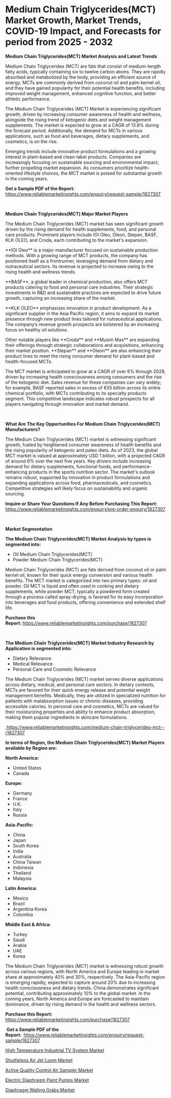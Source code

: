 <p><h1>Medium Chain Triglycerides(MCT) Market Growth, Market Trends, COVID-19 Impact, and Forecasts for period from 2025 - 2032</h1></p><p><strong>Medium Chain Triglycerides(MCT) Market Analysis and Latest Trends</strong></p>
<p><p>Medium Chain Triglycerides (MCT) are fats that consist of medium-length fatty acids, typically containing six to twelve carbon atoms. They are rapidly absorbed and metabolized by the body, providing an efficient source of energy. MCTs are commonly derived from coconut oil and palm kernel oil, and they have gained popularity for their potential health benefits, including improved weight management, enhanced cognitive function, and better athletic performance.</p><p>The Medium Chain Triglycerides (MCT) Market is experiencing significant growth, driven by increasing consumer awareness of health and wellness, alongside the rising trend of ketogenic diets and weight management supplements. The market is expected to grow at a CAGR of 13.8% during the forecast period. Additionally, the demand for MCTs in various applications, such as food and beverages, dietary supplements, and cosmetics, is on the rise. </p><p>Emerging trends include innovative product formulations and a growing interest in plant-based and clean-label products. Companies are increasingly focusing on sustainable sourcing and environmental impact, further propelling market expansion. As consumers prioritize health-oriented lifestyle choices, the MCT market is poised for substantial growth in the coming years.</p></p>
<p><strong>Get a Sample PDF of the Report:&nbsp;</strong> <a href="https://www.reliablemarketinsights.com/enquiry/request-sample/1827307?utm_campaign=2197&utm_medium=2&utm_source=Github&utm_content=ia&utm_term=28022025&utm_id=medium-chain-triglyceridesmct">https://www.reliablemarketinsights.com/enquiry/request-sample/1827307</a></p>
<p>&nbsp;</p>
<p><strong>Medium Chain Triglycerides(MCT) Major Market Players</strong></p>
<p><p>The Medium Chain Triglycerides (MCT) market has seen significant growth driven by the rising demand for health supplements, food, and personal care products. Prominent players include IOI Oleo, Oleon, Stepan, BASF, KLK OLEO, and Croda, each contributing to the market's expansion.</p><p>**IOI Oleo** is a major manufacturer focused on sustainable production methods. With a growing range of MCT products, the company has positioned itself as a frontrunner, leveraging demand from dietary and nutraceutical sectors. Its revenue is projected to increase owing to the rising health and wellness trends.</p><p>**BASF**, a global leader in chemical production, also offers MCT products catering to food and personal care industries. Their strategic investments in R&D and sustainable practices are expected to drive future growth, capturing an increasing share of the market.</p><p>**KLK OLEO** emphasizes innovation in product development. As a significant supplier in the Asia Pacific region, it aims to expand its market presence through new product lines tailored for nutraceutical applications. The company’s revenue growth prospects are bolstered by an increasing focus on healthy oil solutions.</p><p>Other notable players like **Croda** and **Musim Mas** are expanding their offerings through strategic collaborations and acquisitions, enhancing their market position. **Stepan** and **Oleon** are also enhancing their product lines to meet the rising consumer demand for plant-based and health-focused MCTs.</p><p>The MCT market is anticipated to grow at a CAGR of over 6% through 2028, driven by increasing health consciousness among consumers and the rise of the ketogenic diet. Sales revenue for these companies can vary widely; for example, BASF reported sales in excess of €55 billion across its entire chemical portfolio, with MCTs contributing to its specialty products segment. This competitive landscape indicates robust prospects for all players navigating through innovation and market demand.</p></p>
<p>&nbsp;</p>
<p><strong>What Are The Key Opportunities For Medium Chain Triglycerides(MCT) Manufacturers?</strong></p>
<p><p>The Medium Chain Triglycerides (MCT) market is witnessing significant growth, fueled by heightened consumer awareness of health benefits and the rising popularity of ketogenic and paleo diets. As of 2023, the global MCT market is valued at approximately USD 1 billion, with a projected CAGR of around 6% over the next five years. Key drivers include increasing demand for dietary supplements, functional foods, and performance-enhancing products in the sports nutrition sector. The market's outlook remains robust, supported by innovation in product formulations and expanding applications across food, pharmaceuticals, and cosmetics. Competitive strategies will likely focus on sustainability and organic sourcing.</p></p>
<p><strong>Inquire or Share Your Questions If Any Before Purchasing This Report:</strong> <a href="https://www.reliablemarketinsights.com/enquiry/pre-order-enquiry/1827307?utm_campaign=2197&utm_medium=2&utm_source=Github&utm_content=ia&utm_term=28022025&utm_id=medium-chain-triglyceridesmct">https://www.reliablemarketinsights.com/enquiry/pre-order-enquiry/1827307</a></p>
<p>&nbsp;</p>
<p><strong>Market Segmentation</strong></p>
<p><strong>The Medium Chain Triglycerides(MCT) Market Analysis by types is segmented into:</strong></p>
<p><ul><li>Oil Medium Chain Triglycerides(MCT)</li><li>Powder Medium Chain Triglycerides(MCT)</li></ul></p>
<p><p>Medium Chain Triglycerides (MCT) are fats derived from coconut oil or palm kernel oil, known for their quick energy conversion and various health benefits. The MCT market is categorized into two primary types: oil and powder. Oil MCT is liquid and often used in cooking and dietary supplements, while powder MCT, typically a powdered form created through a process called spray-drying, is favored for its easy incorporation into beverages and food products, offering convenience and extended shelf life.</p></p>
<p><strong>Purchase this Report:&nbsp;</strong><a href="https://www.reliablemarketinsights.com/purchase/1827307?utm_campaign=2197&utm_medium=2&utm_source=Github&utm_content=ia&utm_term=28022025&utm_id=medium-chain-triglyceridesmct">https://www.reliablemarketinsights.com/purchase/1827307</a></p>
<p>&nbsp;</p>
<p><strong>The Medium Chain Triglycerides(MCT) Market Industry Research by Application is segmented into:</strong></p>
<p><ul><li>Dietary Relevance</li><li>Medical Relevance</li><li>Personal Care and Cosmetic Relevance</li></ul></p>
<p><p>The Medium Chain Triglycerides (MCT) market serves diverse applications across dietary, medical, and personal care sectors. In dietary contexts, MCTs are favored for their quick energy release and potential weight management benefits. Medically, they are utilized in specialized nutrition for patients with malabsorption issues or chronic diseases, providing accessible calories. In personal care and cosmetics, MCTs are valued for their moisturizing properties and ability to enhance product absorption, making them popular ingredients in skincare formulations.</p></p>
<p><a href="https://www.reliablemarketinsights.com/medium-chain-triglycerides-mct--r1827307?utm_campaign=2197&utm_medium=2&utm_source=Github&utm_content=ia&utm_term=28022025&utm_id=medium-chain-triglyceridesmct">&nbsp;https://www.reliablemarketinsights.com/medium-chain-triglycerides-mct--r1827307</a></p>
<p><strong>In terms of Region, the Medium Chain Triglycerides(MCT) Market Players available by Region are:</strong></p>
<p>
    <p> <strong> North America: </strong>
        <ul>
            <li>United States</li>
            <li>Canada</li>
        </ul>
        </p> 
    <p> <strong> Europe: </strong>
        <ul>
            <li>Germany</li>
            <li>France</li>
            <li>U.K.</li>
            <li>Italy</li>
            <li>Russia</li>
        </ul>
        </p> 
    <p> <strong> Asia-Pacific: </strong>
        <ul>
            <li>China</li>
            <li>Japan</li>
            <li>South Korea</li>
            <li>India</li>
            <li>Australia</li>
            <li>China Taiwan</li>
            <li>Indonesia</li>
            <li>Thailand</li>
            <li>Malaysia</li>
        </ul>
        </p> 
    <p> <strong> Latin America: </strong>
        <ul>
            <li>Mexico</li>
            <li>Brazil</li>
            <li>Argentina Korea</li>
            <li>Colombia</li>
        </ul>
        </p> 
    <p> <strong> Middle East & Africa: </strong>
        <ul>
            <li>Turkey</li>
            <li>Saudi</li>
            <li>Arabia</li>
            <li>UAE</li>
            <li>Korea</li>
        </ul>
    </p>
    </p>
<p><p>The Medium Chain Triglycerides (MCT) market is witnessing robust growth across various regions, with North America and Europe leading in market share at approximately 40% and 30%, respectively. The Asia-Pacific region is emerging rapidly, expected to capture around 20% due to increasing health consciousness and dietary trends. China demonstrates significant potential, contributing approximately 10% to the global market. In the coming years, North America and Europe are forecasted to maintain dominance, driven by rising demand in the health and wellness sectors.</p></p>
<p><strong>Purchase this Report: </strong><a href="https://www.reliablemarketinsights.com/purchase/1827307?utm_campaign=2197&utm_medium=2&utm_source=Github&utm_content=ia&utm_term=28022025&utm_id=medium-chain-triglyceridesmct">https://www.reliablemarketinsights.com/purchase/1827307</a></p>
<p>&nbsp;<strong>Get a Sample PDF of the Report:&nbsp;&nbsp;</strong><a href="https://www.reliablemarketinsights.com/enquiry/request-sample/1827307?utm_campaign=2197&utm_medium=2&utm_source=Github&utm_content=ia&utm_term=28022025&utm_id=medium-chain-triglyceridesmct">https://www.reliablemarketinsights.com/enquiry/request-sample/1827307</a></p>
<p><strong></strong></p>
<p><p><a href="https://github.com/delindacallegari68/Market-Research-Report-List-1/blob/main/high-temperature-industrial-tv-system-market.md?utm_campaign=2197&utm_medium=2&utm_source=Github&utm_content=ia&utm_term=28022025&utm_id=medium-chain-triglyceridesmct">High Temperature Industrial TV System Market</a></p><p><a href="https://github.com/santosh758595/Market-Research-Report-List-7/blob/main/shuttleless-air-jet-loom-market.md?utm_campaign=2197&utm_medium=2&utm_source=Github&utm_content=ia&utm_term=28022025&utm_id=medium-chain-triglyceridesmct">Shuttleless Air Jet Loom Market</a></p><p><a href="https://github.com/elizabethdagraca/Market-Research-Report-List-5/blob/main/active-quality-control-air-sampler-market.md?utm_campaign=2197&utm_medium=2&utm_source=Github&utm_content=ia&utm_term=28022025&utm_id=medium-chain-triglyceridesmct">Active Quality Control Air Sampler Market</a></p><p><a href="https://github.com/tandepinho3p/Market-Research-Report-List-1/blob/main/electric-diaphragm-paint-pumps-market.md?utm_campaign=2197&utm_medium=2&utm_source=Github&utm_content=ia&utm_term=28022025&utm_id=medium-chain-triglyceridesmct">Electric Diaphragm Paint Pumps Market</a></p><p><a href="https://github.com/ceryndepkeb9/Market-Research-Report-List-1/blob/main/diaphragm-walling-grabs-market.md?utm_campaign=2197&utm_medium=2&utm_source=Github&utm_content=ia&utm_term=28022025&utm_id=medium-chain-triglyceridesmct">Diaphragm Walling Grabs Market</a></p></p>